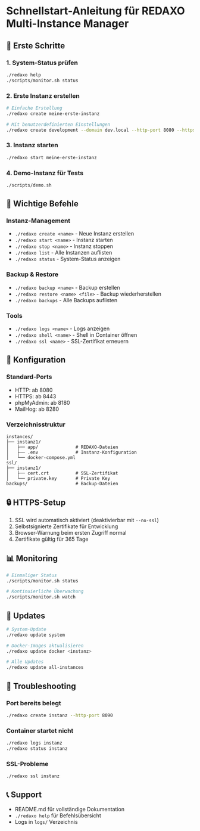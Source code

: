 # Schnellstart-Anleitung für REDAXO Multi-Instance Manager

## 🚀 Erste Schritte

### 1. System-Status prüfen
```bash
./redaxo help
./scripts/monitor.sh status
```

### 2. Erste Instanz erstellen
```bash
# Einfache Erstellung
./redaxo create meine-erste-instanz

# Mit benutzerdefinierten Einstellungen
./redaxo create development --domain dev.local --http-port 8080 --https-port 8443
```

### 3. Instanz starten
```bash
./redaxo start meine-erste-instanz
```

### 4. Demo-Instanz für Tests
```bash
./scripts/demo.sh
```

## 📝 Wichtige Befehle

### Instanz-Management
- `./redaxo create <name>` - Neue Instanz erstellen
- `./redaxo start <name>` - Instanz starten
- `./redaxo stop <name>` - Instanz stoppen
- `./redaxo list` - Alle Instanzen auflisten
- `./redaxo status` - System-Status anzeigen

### Backup & Restore
- `./redaxo backup <name>` - Backup erstellen
- `./redaxo restore <name> <file>` - Backup wiederherstellen
- `./redaxo backups` - Alle Backups auflisten

### Tools
- `./redaxo logs <name>` - Logs anzeigen
- `./redaxo shell <name>` - Shell in Container öffnen
- `./redaxo ssl <name>` - SSL-Zertifikat erneuern

## 🔧 Konfiguration

### Standard-Ports
- HTTP: ab 8080
- HTTPS: ab 8443
- phpMyAdmin: ab 8180
- MailHog: ab 8280

### Verzeichnisstruktur
```
instances/
├── instanz1/
│   ├── app/              # REDAXO-Dateien
│   ├── .env              # Instanz-Konfiguration
│   └── docker-compose.yml
ssl/
├── instanz1/
│   ├── cert.crt          # SSL-Zertifikat
│   └── private.key       # Private Key
backups/                  # Backup-Dateien
```

## 🔒 HTTPS-Setup

1. SSL wird automatisch aktiviert (deaktivierbar mit `--no-ssl`)
2. Selbstsignierte Zertifikate für Entwicklung
3. Browser-Warnung beim ersten Zugriff normal
4. Zertifikate gültig für 365 Tage

## 📊 Monitoring

```bash
# Einmaliger Status
./scripts/monitor.sh status

# Kontinuierliche Überwachung
./scripts/monitor.sh watch
```

## 🔄 Updates

```bash
# System-Update
./redaxo update system

# Docker-Images aktualisieren
./redaxo update docker <instanz>

# Alle Updates
./redaxo update all-instances
```

## 🐛 Troubleshooting

### Port bereits belegt
```bash
./redaxo create instanz --http-port 8090
```

### Container startet nicht
```bash
./redaxo logs instanz
./redaxo status instanz
```

### SSL-Probleme
```bash
./redaxo ssl instanz
```

## 📞 Support

- README.md für vollständige Dokumentation
- `./redaxo help` für Befehlsübersicht
- Logs in `logs/` Verzeichnis
